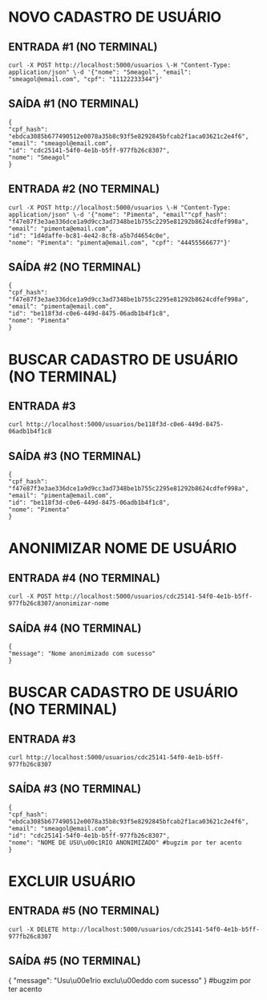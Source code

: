 # NOVO CADASTRO DE USUÁRIO
## ENTRADA #1 (NO TERMINAL)
    curl -X POST http://localhost:5000/usuarios \-H "Content-Type: application/json" \-d '{"nome": "Smeagol", "email": "smeagol@email.com", "cpf": "11122233344"}'

## SAÍDA #1 (NO TERMINAL)
    {
    "cpf_hash": "ebdca3085b677490512e0078a35b8c93f5e8292845bfcab2f1aca03621c2e4f6",
    "email": "smeagol@email.com",
    "id": "cdc25141-54f0-4e1b-b5ff-977fb26c8307",
    "nome": "Smeagol"
    }

## ENTRADA #2 (NO TERMINAL)
    curl -X POST http://localhost:5000/usuarios \-H "Content-Type: application/json" \-d '{"nome": "Pimenta", "email""cpf_hash": "f47e87f3e3ae336dce1a9d9cc3ad7348be1b755c2295e81292b8624cdfef998a",
    "email": "pimenta@email.com",
    "id": "1d4daffe-bc81-4e42-8cf8-a5b7d4654c0e",
    "nome": "Pimenta": "pimenta@email.com", "cpf": "44455566677"}'

## SAÍDA #2 (NO TERMINAL)
    {
    "cpf_hash": "f47e87f3e3ae336dce1a9d9cc3ad7348be1b755c2295e81292b8624cdfef998a",
    "email": "pimenta@email.com",
    "id": "be118f3d-c0e6-449d-8475-06adb1b4f1c8",
    "nome": "Pimenta"
    }

# BUSCAR CADASTRO DE USUÁRIO (NO TERMINAL)
## ENTRADA #3
    curl http://localhost:5000/usuarios/be118f3d-c0e6-449d-8475-06adb1b4f1c8

## SAÍDA #3 (NO TERMINAL)
    {
    "cpf_hash": "f47e87f3e3ae336dce1a9d9cc3ad7348be1b755c2295e81292b8624cdfef998a",
    "email": "pimenta@email.com",
    "id": "be118f3d-c0e6-449d-8475-06adb1b4f1c8",
    "nome": "Pimenta"
    }

# ANONIMIZAR NOME DE USUÁRIO
## ENTRADA #4 (NO TERMINAL)
    curl -X POST http://localhost:5000/usuarios/cdc25141-54f0-4e1b-b5ff-977fb26c8307/anonimizar-nome

## SAÍDA #4 (NO TERMINAL)
    {
    "message": "Nome anonimizado com sucesso"
    }

# BUSCAR CADASTRO DE USUÁRIO (NO TERMINAL)
## ENTRADA #3
    curl http://localhost:5000/usuarios/cdc25141-54f0-4e1b-b5ff-977fb26c8307

## SAÍDA #3 (NO TERMINAL)
    {
    "cpf_hash": "ebdca3085b677490512e0078a35b8c93f5e8292845bfcab2f1aca03621c2e4f6",
    "email": "smeagol@email.com",
    "id": "cdc25141-54f0-4e1b-b5ff-977fb26c8307",
    "nome": "NOME DE USU\u00c1RIO ANONIMIZADO" #bugzim por ter acento
    }

# EXCLUIR USUÁRIO
## ENTRADA #5 (NO TERMINAL)
    curl -X DELETE http://localhost:5000/usuarios/cdc25141-54f0-4e1b-b5ff-977fb26c8307
    

## SAÍDA #5 (NO TERMINAL)
{
  "message": "Usu\u00e1rio exclu\u00eddo com sucesso"
} #bugzim por ter acento

